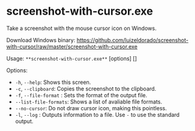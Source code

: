 # screenshot-with-cursor.exe
Take a screenshot with the mouse cursor icon on Windows.

Download Windows binary: https://github.com/luizeldorado/screenshot-with-cursor/raw/master/screenshot-with-cursor.exe

Usage: `**screenshot-with-cursor.exe**` [options] [<output file>]

Options:

* `-h`, `--help`: Shows this screen.
* `-c`, `--clipboard`: Copies the screenshot to the clipboard.
* `-f`, `--file-format` <format>: Sets the format of the output file.
* `--list-file-formats`: Shows a list of avaliable file formats.
* `--no-cursor`: Do not draw cursor icon, making this pointless.
* `-l`, `--log` <file>: Outputs information to a file. Use `-` to use the standard output.